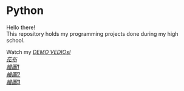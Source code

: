 # Python
Hello there!\
This repository holds my programming projects done during my high school.

Watch my *[DEMO VEDIOs!](https://drive.google.com/drive/u/0/folders/1OTPds6CH2DTgurEZGnvtJ8uZu5CieFFA)*\
*[花布](https://drive.google.com/file/d/1E3VWfqC7MI7Ue3WvmEBLEofy1TnwJJi6/view?usp=sharing)*\
*[繪圖1](https://drive.google.com/file/d/1KUYxLs9SzPIXx1CzXSPgIf6_9aMebTrD/view?usp=sharing)*\
*[繪圖2](https://drive.google.com/file/d/1mSVMaMncONzMudDZw8BRL-qu-ZwaA8K4/view?usp=sharing)*\
*[繪圖3](https://drive.google.com/file/d/1jcmnpwQuahAaHDqQENC5rrP3JsKmzk7Y/view?usp=sharing)*


                                              
